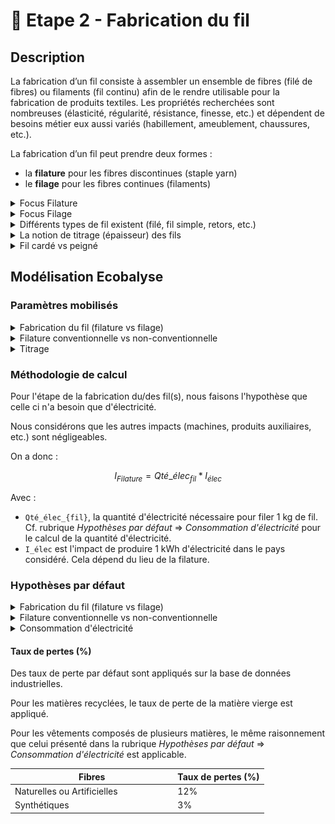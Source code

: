 # 🧶 Etape 2 - Fabrication du fil

## Description

La fabrication d’un fil consiste à assembler un ensemble de fibres (filé de fibres) ou filaments (fil continu) afin de le rendre utilisable pour la fabrication de produits textiles. Les propriétés recherchées sont nombreuses (élasticité, régularité, résistance, finesse, etc.) et dépendent de besoins métier eux aussi variés (habillement, ameublement, chaussures, etc.).

La fabrication d’un fil peut prendre deux formes :&#x20;

* la **filature** pour les fibres discontinues (staple yarn)
* le **filage** pour les fibres continues (filaments)

<details>

<summary>Focus Filature</summary>

La filature concerne la fabrication d'un fil constitué de fibres discontinues. Les fibres naturelles ou artificielles sont majoritairement des fibres discontinues.&#x20;

Le fil résultant de l’assemblage de fibres discontinues est un filé (spun yarn).

Les fibres discontinues sont de différentes **longueurs**, on distingue généralement :&#x20;

* les fibres courtes => longueur inférieure à 5cm (ex : coton),
* les fibres longues => longueur supérieure à 5cm (ex : laine).

De plus, la filature permet de fabriquer des fils plus ou moins **gros.** Plus un fil est fin, plus le fil nécessite des fibres de bonne qualité - donc longues -. La filature d'un fil fin nécessite généralement une étape supplémentaire dans la préparation du fil : le peignage.

En **synthèse**, les procédés de filature peuvent être appréhendés comme suit :&#x20;

![](<../../.gitbook/assets/Filature 2.png>)



Cinq principales **étapes** sont nécessaires pour la filature :&#x20;

1. Epurer et nettoyer les fibres afin d’enlever le maximum d’impuretés
2. Démêler les fibres et les isoler afin de les disposer sous la forme d’un ruban continu (tout en poursuivant l’épuration des éléments non souhaités)
3. Paralléliser les fibres constituant ce ruban et parfaire l’opération en éliminant complètement les poussières/duvets/débris/fibres très courtes
4. Régulariser et affiner progressivement le ruban de fibres parallélisées afin d’obtenir la grosseur et la régularité requise
5. Tordre sur elle-même cette mèche afin de donner la cohésion et solidité nécessaire au fil obtenu; puis l’enrouler sur un support&#x20;
6. Fabriquer le fil (filature)\
   Deux techniques existent : \
   \- Conventionnelle = filature à anneaux (ring spun)\
   \- Non conventionnelle = filature à bouts libérées (open-end)\
   Productivité : 5x à 10x plus élevée (ne permet cependant pas de fabriquer des fils aussi fins que la filature à anneaux (la limite étant autour de 50 Nm). \
   En moyenne, la filature conventionnelle permet de fabriquer des fils constitués de 50 fibres tandis que celle non conventionnelle nécessite à minima 80 fibres.&#x20;

</details>

<details>

<summary>Focus Filage</summary>

Le filage concerne la fabrication d'un fil constitué de filaments (fibres continues). Les fibres synthétiques sont des fibres continues.&#x20;

Un filament se caractérise par une très grande longueur. Le fil résultant du filage s’appelle un fil monofilamentaire ou multifilamentaire (si le fil est constitué de plusieurs filaments).

Les filaments peuvent aussi être découpés afin de devenir des fibres discontinues (par craquage ou convertissage) permettant de mélanger des fibres de nature différente.&#x20;

Plusieurs étapes sont nécessaires pour filer des filaments :&#x20;

1. Extrusion de la matière afin de former des filaments via le passage de la matière dans les orifices de la filière
2. Etirage des filaments pour former des fibres continues&#x20;
3. Filage des filaments afin d’obtenir un fil (3 options possibles)\
   \- à sec : les polymères en solution passent une filière qui se situe dans un courant d’air chaud qui solidifie les filaments\
   \- par voie humide : les polymères en solution sont immergés dans un bain coagulant qui solidifie les filaments\
   \- par fusion : les polymères fondus passent dans une filière qui se situe dans un courant d’air froid qui solidifie les filaments

A la sortie de la filière les multi-filaments obtenus sont soit étirés entre plusieurs rouleaux pour former des fils continus soit coupés en fibres discontinues.

</details>

<details>

<summary>Différents types de fil existent (filé, fil simple, retors, etc.)</summary>

Les principaux types de fil sont les suivants :&#x20;

* filé (de fibres) ou multifilament : fil composé de plusieurs filaments (fibres continues) avec ou sans torsion
* fil simple : fil sans torsion (thread yarn)
* fil retors : fil composé de plusieurs fils simples avec torsion (plied yarn)
* fil cablé (cabled yarn) : fil composé de plusieurs fils, dont au moins un retors
* fil assemblé : fil sans torsion composé de plusieurs fils simple/retors/câblé&#x20;
* fil fantaisie : fil avec un esthétisme différent
* fil guipé : fil composé d’un fil d’âme sur lequel on vient enrouler un autre fil afin de le recouvrir&#x20;

</details>

<details>

<summary>La notion de titrage (épaisseur) des fils</summary>

Le titrage indique la grosseur d’un fil textile. L'industrie textile se sert de fils de différentes grosseurs. Le titrage (ou titre) est un système qui identifie la finesse des fils. Il est représenté par le rapport entre le poids et la longueur de ce fil.

Il existe deux systèmes permettant d’exprimer le titrage : \
\- le système direct : plus le fil est fin, plus le numéro est petit (ex : Dtex)\
\- le système indirect : plus le fil est fin, plus le numéro est élevé (ex : Nm)

Ecobalyse permet de préciser le titrage selon les deux systèmes via des unités de référence : le Numéro Metric (Nm) et le Décitex (Dtex).

La majorité des fils utilisés dans l'industrie varient entre une épaisseur minimale (Nm 200) et maximale (Nm 9).

Une valeur par défaut est appliquée selon le type de vêtement (t-shirt, robe, etc.).&#x20;

L'utilisateur a la possibilité de préciser cette valeur par défaut.

Cf. l'onglet [Explorer](https://ecobalyse.beta.gouv.fr/#/explore/textile/products) pour les valeurs par défaut.

</details>

<details>

<summary>Fil cardé vs peigné</summary>

La filature peut être cardée ("carded") ou peignée ("worsted/combed") selon la longueur des fibres souhaitée dans le fil. Dans le second cas, une étape additionnel (peignage) est mise en place pour éliminer les fibres les plus courtes, optimiser leurs alignement et éliminer les impuretés.&#x20;

Les fibres courtes et longues peuvent être peignées. Cependant, le titrage du fil impacte aussi le choix d'ajouter une étape de peignage. Plus le fil est fin, plus la préparation des fibres est poussée, plus l'étape de peignage est nécessaire.

Ecobalyse ne permet pas de préciser ce paramètre car il n'est pas discriminant dans une logique d'impact environnemental produit. De plus, les marques ne maîtrisent généralement pas ce paramètre.

_Illustration de l'impact du peignage dans le cadre de la filature d'un fil :_&#x20;

![](<../../.gitbook/assets/image (1) (1) (1) (1) (1) (1) (1) (1) (1) (1) (1) (1) (1) (1) (1) (1) (1) (1) (1).png>)

</details>

## Modélisation Ecobalyse

### Paramètres mobilisés

<details>

<summary>Fabrication du fil (filature vs filage)</summary>

Un fil peut être fabriqué selon deux procédés : la filature ou le filage.&#x20;

</details>

<details>

<summary>Filature conventionnelle vs non-conventionnelle</summary>

Les deux principales techniques de filature sont disponibles dans l'outil :&#x20;

* ring / à anneaux (filature conventionnelle)
* open-end / à bouts libérés (filature non conventionnelle)&#x20;

La technique non-conventionnelle (open-end) est plus efficace mais est plus contraignante (l'ensemble des propriétés permises par la filature conventionnelle ne le sont pas par la filature non-conventionnelle tandis que les fils fins ne peuvent pas être fabriqués par la technique non-conventionnelle).&#x20;

</details>

<details>

<summary>Titrage </summary>

Le titrage du fil est mobilisé à double titre :&#x20;

* lors de l'étape **Tissage** : permet de calculer la densité de fils du tissu et donc la consommation d'électricité (kWh) de l'étape (plus d'info [ici](https://fabrique-numerique.gitbook.io/ecobalyse/textile/etapes-du-cycle-de-vie/tricotage-tissage#parametres-mobilises)),
* lors de l'étape de **Fabrication du fil**  :  la consommation d'électricité moyenne de la filature/filage d'un kg de fil dépend directement de son titrage (plus le fil est fin, plus la quantité de matière à transformer est élevée pour produire la quantité de fil désirée).&#x20;

</details>

### Méthodologie de calcul

Pour l'étape de la fabrication du/des fil(s), nous faisons l'hypothèse que celle ci n'a besoin que d'électricité.&#x20;

Nous considérons que les autres impacts (machines, produits auxiliaires, etc.) sont négligeables.

On a donc :

$$
I_{Filature} = Qté\_élec_{fil} * I_{élec}
$$

Avec :&#x20;

* `Qté_élec_{fil}`, la quantité d'électricité nécessaire pour filer 1 kg de fil. \
  Cf. rubrique _Hypothèses par défaut_ => _Consommation d'électricité_ pour le calcul de la quantité d'électricité. &#x20;
* `I_élec` est l'impact de produire 1 kWh d'électricité dans le pays considéré. Cela dépend du lieu de la filature.

### Hypothèses par défaut

<details>

<summary>Fabrication du fil (filature vs filage)</summary>

La **filature** est utilisée par défaut pour les fils composés fibres naturelles ou artificielles.

Le **filage** est utilisé par défaut pour les fils composés de filaments (matières synthétiques).

:warning: Ecobalyse ne permet pas de modéliser des fils multi-fibres (ex : fil composé à 50% de coton et 50% de polyester). Si un vêtement est composé de plusieurs matières, Ecobalyse considère que différents fils sont assemblés lors de la fabrication de l'étoffe.

</details>

<details>

<summary>Filature conventionnelle vs non-conventionnelle</summary>

Par défaut, les fibres naturelles et artificielles sont fabriquées en filature conventionnelle (ring).&#x20;

L'utilisateur a la possibilité de modifier ce paramètre et de sélectionner la technique de filature open-end (non-conventionnelle).&#x20;

</details>

<details>

<summary>Consommation d'électricité</summary>

La consommation d'électricité de la fabrication d'un fil, exprimée en kWh / kg, dépend directement des paramètres susmentionnés  :&#x20;

* du procédé utilisé (filage vs filature),
* de la technologie de filature utilisée (conventionnelle vs non-conventionnelle),
* du titrage du fil\
  (plus le fil est épais, plus la quantité de fil à produire est faible pour un poids donné).&#x20;

**Etape 1 = valeurs par défaut  (kWh / kg de fil)**&#x20;

![](<../../.gitbook/assets/image (3) (4) (1).png>)

Ces valeurs par défaut se basent sur des données industrielles (plus d'info [ici](https://docs.google.com/presentation/d/1NKjkK9IiWRp7aMC\_lmG6cju2XWMgExHR5t-\_GTsq\_jY/edit?usp=sharing)).&#x20;



**Etape 2 = prise en compte du titrage du fil**

Une corrélation linéraire est appliquée par défaut entre le titrage du fil (Nm) et la consommation d'électricité (kWh).\
Par défaut, Ecobalyse considère un fil moyen dont le titrage est de 50nm / 200 Dtex.&#x20;

_Illustration de la corrélation linéaire entre la conso. élec. et le titrage du fil :_ \
![](<../../.gitbook/assets/image (3) (4).png>)



Dès lors, la consommation d'électricité nécessaire pour fabriquer un fil s'exprime ainsi :&#x20;

$$kWh(Procédé) =Titrage(Nm) / 50 * Constante(Procédé)*MasseSortante(kg)$$

Avec : \
\- kWh(Procédé) = consommation d'électricité du procédé de fabrication du fil,\
\- Procédé = procédé de fabrication du fil sélectionné\
(3 options : filature conventionnelle, filature non conventionnelle, filage),\
\- Constante(Procédé) = constante par défaut du procédé sélectionné (exprimée en kWh/kg) présentée lors de l'_Etape 1_ .



:bulb: **Focus : vêtements composés de plusieurs matières**  &#x20;

Ecobalyse considère que le mix de matières intervient lors de l'étape de fabrication de l'étoffe (tissage ou tricotage) via l'utilisation de fils spécifiques.\
Dans le cas où le vêtement est composé de fibres de différentes natures (ex : synthétiques et naturelles), des fils de différentes natures sont donc fabriqués. Dès lors, la consommation d'électricité de l'étape _Fabrication du fil_ est égale à la somme des impacts des différents procédés utilisés.

_Illustration pour un T-shirt composé à 50/50 de fils de polyester/coton :_&#x20;

![](<../../.gitbook/assets/image (2) (6).png>)

</details>

#### Taux de pertes (%)

Des taux de perte par défaut sont appliqués sur la base de données industrielles.

Pour les matières recyclées, le taux de perte de la matière vierge est appliqué.&#x20;

Pour les vêtements composés de plusieurs matières, le même raisonnement que celui présenté dans la rubrique _Hypothèses par défaut_ => _Consommation d'électricité_ est applicable.

<table><thead><tr><th width="246.33333333333331">Fibres</th><th>Taux de pertes (%)</th></tr></thead><tbody><tr><td>Naturelles ou Artificielles</td><td>12%</td></tr><tr><td>Synthétiques</td><td>3%</td></tr></tbody></table>

